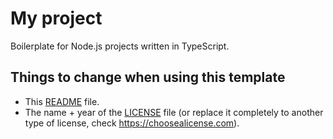 # My project

Boilerplate for Node.js projects written in TypeScript.

## Things to change when using this template

- This [README](./README.md) file.
- The name + year of the [LICENSE](./LICENSE.md) file (or replace it completely to another type of license, check https://choosealicense.com).
